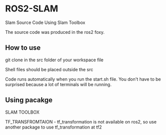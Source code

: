 # ROS2-SLAM
Slam Source Code Using Slam Toolbox

The source code was produced in the ros2 foxy.
## How to use

git clone in the src folder of your workspace file

Shell files should be placed outside the src

Code runs automatically when you run the start.sh file. You don't have to be surprised because a lot of terminals will be running.
## Using pacakge
SLAM TOOLBOX

TF_TRANSFROMTAION - tf_transformation is not available on ros2, so use another package to use tf_transformation at tf2
